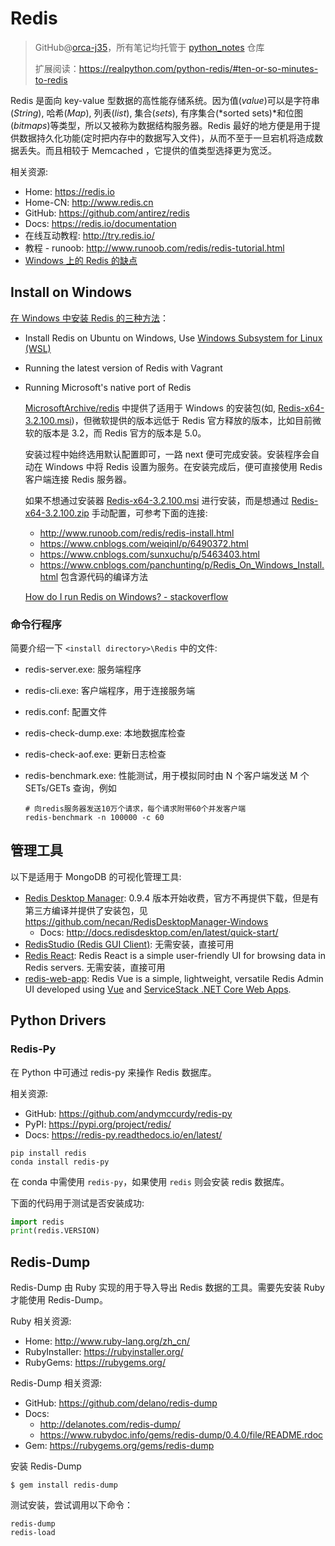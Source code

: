 # Redis
> GitHub@[orca-j35](https://github.com/orca-j35)，所有笔记均托管于 [python_notes](https://github.com/orca-j35/python_notes) 仓库
>
> 扩展阅读：https://realpython.com/python-redis/#ten-or-so-minutes-to-redis

Redis 是面向 key-value 型数据的高性能存储系统。因为值(*value*)可以是字符串(*String*), 哈希(*Map*), 列表(*list*), 集合(*sets*), 有序集合(*sorted sets)*和位图(*bitmaps*)等类型，所以又被称为数据结构服务器。Redis 最好的地方便是用于提供数据持久化功能(定时把内存中的数据写入文件)，从而不至于一旦宕机将造成数据丢失。而且相较于 Memcached ，它提供的值类型选择更为宽泛。

相关资源:

- Home: https://redis.io
- Home-CN: http://www.redis.cn
- GitHub: https://github.com/antirez/redis
- Docs: https://redis.io/documentation
- 在线互动教程: http://try.redis.io/
- 教程 - runoob: http://www.runoob.com/redis/redis-tutorial.html
- [Windows 上的 Redis 的缺点](https://redislabs.com/ebook/appendix-a/a-3-installing-on-windows/a-3-1-drawbacks-of-redis-on-windows/)

## Install on Windows

[在 Windows 中安装 Redis 的三种方法](https://github.com/ServiceStack/redis-windows)：

- Install Redis on Ubuntu on Windows, Use [Windows Subsystem for Linux (WSL)](https://msdn.microsoft.com/en-us/commandline/wsl/install_guide)

- Running the latest version of Redis with Vagrant

- Running Microsoft's native port of Redis

  [MicrosoftArchive/redis](https://github.com/MicrosoftArchive/redis) 中提供了适用于 Windows 的安装包(如, [Redis-x64-3.2.100.msi](https://github.com/MicrosoftArchive/redis/releases/download/win-3.2.100/Redis-x64-3.2.100.msi))，但微软提供的版本远低于 Redis 官方释放的版本，比如目前微软的版本是 3.2，而 Redis 官方的版本是 5.0。

  安装过程中始终选用默认配置即可，一路 next 便可完成安装。安装程序会自动在 Windows 中将 Redis 设置为服务。在安装完成后，便可直接使用 Redis 客户端连接 Redis 服务器。

  如果不想通过安装器 [Redis-x64-3.2.100.msi](https://github.com/MicrosoftArchive/redis/releases/download/win-3.2.100/Redis-x64-3.2.100.msi) 进行安装，而是想通过 [Redis-x64-3.2.100.zip](https://github.com/MicrosoftArchive/redis/releases/download/win-3.2.100/Redis-x64-3.2.100.zip) 手动配置，可参考下面的连接:

  - http://www.runoob.com/redis/redis-install.html
  - https://www.cnblogs.com/weiqinl/p/6490372.html
  - https://www.cnblogs.com/sunxuchu/p/5463403.html
  - https://www.cnblogs.com/panchunting/p/Redis_On_Windows_Install.html 包含源代码的编译方法

  [How do I run Redis on Windows? - stackoverflow](https://stackoverflow.com/questions/6476945/how-do-i-run-redis-on-windows/10525215)



### 命令行程序

简要介绍一下 `<install directory>\Redis` 中的文件:

- redis-server.exe: 服务端程序

- redis-cli.exe: 客户端程序，用于连接服务端

- redis.conf: 配置文件

- redis-check-dump.exe: 本地数据库检查

- redis-check-aof.exe: 更新日志检查

- redis-benchmark.exe: 性能测试，用于模拟同时由 N 个客户端发送 M 个  SETs/GETs 查询，例如

  ```shell
  # 向redis服务器发送10万个请求，每个请求附带60个并发客户端
  redis-benchmark -n 100000 -c 60
  ```

## 管理工具

以下是适用于 MongoDB  的可视化管理工具:

- [Redis Desktop Manager](https://github.com/uglide/RedisDesktopManager/): 0.9.4 版本开始收费，官方不再提供下载，但是有第三方编译并提供了安装包，见 https://github.com/necan/RedisDesktopManager-Windows
  - Docs: http://docs.redisdesktop.com/en/latest/quick-start/
- [RedisStudio (Redis GUI Client)](https://github.com/cinience/RedisStudio): 无需安装，直接可用
- [Redis React](https://github.com/ServiceStackApps/RedisReact#download): Redis React is a simple user-friendly UI for browsing data in Redis servers. 无需安装，直接可用
- [redis-web-app](https://github.com/NetCoreWebApps/Redis): Redis Vue is a simple, lightweight, versatile Redis Admin UI developed using [Vue](https://vuejs.org/v2/guide/) and [ServiceStack .NET Core Web Apps](http://templates.servicestack.net/docs/web-apps). 

## Python Drivers

### Redis-Py

在 Python 中可通过 redis-py 来操作 Redis 数据库。

相关资源:

- GitHub: https://github.com/andymccurdy/redis-py
- PyPI: https://pypi.org/project/redis/
- Docs: https://redis-py.readthedocs.io/en/latest/

```shell
pip install redis
conda install redis-py
```

在 conda 中需使用 `redis-py`，如果使用 `redis` 则会安装 redis 数据库。

下面的代码用于测试是否安装成功:

```python
import redis
print(redis.VERSION)
```

## Redis-Dump

Redis-Dump 由 Ruby 实现的用于导入导出 Redis 数据的工具。需要先安装 Ruby 才能使用 Redis-Dump。

Ruby 相关资源:

- Home: http://www.ruby-lang.org/zh_cn/
- RubyInstaller: https://rubyinstaller.org/
- RubyGems: https://rubygems.org/

Redis-Dump 相关资源:

- GitHub: https://github.com/delano/redis-dump
- Docs:
  - http://delanotes.com/redis-dump/
  - https://www.rubydoc.info/gems/redis-dump/0.4.0/file/README.rdoc  
- Gem: https://rubygems.org/gems/redis-dump

安装 Redis-Dump

```shell
$ gem install redis-dump
```

测试安装，尝试调用以下命令：

```shell
redis-dump
redis-load
```



